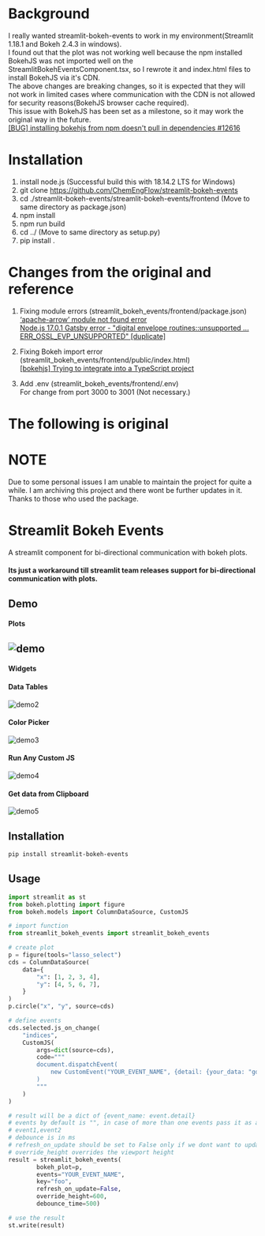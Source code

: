 # Background
I really wanted streamlit-bokeh-events to work in my environment(Streamlit 1.18.1 and Bokeh 2.4.3 in windows).<br>
I found out that the plot was not working well because the npm installed BokehJS was not imported well on the StreamlitBokehEventsComponent.tsx, so I rewrote it and index.html files to install BokehJS via it's CDN.<br>
The above changes are breaking changes, so it is expected that they will not work in limited cases where communication with the CDN is not allowed for security reasons(BokehJS browser cache required).<br>
This issue with BokehJS has been set as a milestone, so it may work the original way in the future.<br>
[ [BUG] installing bokehjs from npm doesn't pull in dependencies #12616 ](https://github.com/bokeh/bokeh/issues/12616)<br>

# Installation
1. install node.js (Successful build this with 18.14.2 LTS for Windows)
1. git clone https://github.com/ChemEngFlow/streamlit-bokeh-events
1. cd ./streamlit-bokeh-events/streamlit-bokeh-events/frontend (Move to same directory as package.json)
1. npm install
1. npm run build
1. cd ../ (Move to same directory as setup.py)
1. pip install .

# Changes from the original and reference
1. Fixing module errors (streamlit_bokeh_events/frontend/package.json)<br>
[‘apache-arrow’ module not found error](https://discuss.streamlit.io/t/apache-arrow-module-not-found-error/21952)<br> 
[Node.js 17.0.1 Gatsby error - "digital envelope routines::unsupported ... ERR_OSSL_EVP_UNSUPPORTED" [duplicate]](https://stackoverflow.com/questions/69665222/node-js-17-0-1-gatsby-error-digital-envelope-routinesunsupported-err-os)

2. Fixing Bokeh import error (streamlit_bokeh_events/frontend/public/index.html)<br>
[[bokehjs] Trying to integrate into a TypeScript project](https://discourse.bokeh.org/t/bokehjs-trying-to-integrate-into-a-typescript-project/5274)

3. Add .env (streamlit_bokeh_events/frontend/.env)<br>
For change from port 3000 to 3001 (Not necessary.)

# The following is original

# NOTE
Due to some personal issues I am unable to maintain the project for quite a while.
I am archiving this project and there wont be further updates in it.
Thanks to those who used the package. 

# Streamlit Bokeh Events
A streamlit component for bi-directional communication with bokeh plots.

#### Its just a workaround till streamlit team releases support for bi-directional communication with plots.

## Demo

#### Plots
![demo](assets/plots.gif)
---
#### Widgets

#### Data Tables
![demo2](assets/table.gif)

#### Color Picker
![demo3](assets/color.gif)

#### Run Any Custom JS
![demo4](assets/location.gif)

#### Get data from Clipboard
![demo5](assets/clipboard.gif)

## Installation

```bash
pip install streamlit-bokeh-events
```
## Usage

```python
import streamlit as st
from bokeh.plotting import figure
from bokeh.models import ColumnDataSource, CustomJS

# import function
from streamlit_bokeh_events import streamlit_bokeh_events

# create plot
p = figure(tools="lasso_select")
cds = ColumnDataSource(
    data={
        "x": [1, 2, 3, 4],
        "y": [4, 5, 6, 7],
    }
)
p.circle("x", "y", source=cds)

# define events
cds.selected.js_on_change(
    "indices",
    CustomJS(
        args=dict(source=cds),
        code="""
        document.dispatchEvent(
            new CustomEvent("YOUR_EVENT_NAME", {detail: {your_data: "goes-here"}})
        )
        """
    )
)

# result will be a dict of {event_name: event.detail}
# events by default is "", in case of more than one events pass it as a comma separated values
# event1,event2 
# debounce is in ms
# refresh_on_update should be set to False only if we dont want to update datasource at runtime
# override_height overrides the viewport height
result = streamlit_bokeh_events(
        bokeh_plot=p,
        events="YOUR_EVENT_NAME",
        key="foo",
        refresh_on_update=False,
        override_height=600,
        debounce_time=500)

# use the result
st.write(result)
```
